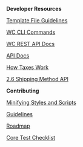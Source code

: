 **Developer Resources**

[Template File Guidelines](https://github.com/woothemes/woocommerce/wiki/Template-File-Guidelines-for-Devs-and-Theme-Authors)

[WC CLI Commands](https://github.com/woothemes/woocommerce/wiki/WP-CLI-commands)

[WC REST API Docs](https://woothemes.github.io/woocommerce-rest-api-docs/)

[API Docs](https://docs.woothemes.com/wc-apidocs/)

[How Taxes Work](https://github.com/woothemes/woocommerce/wiki/How-Taxes-Work-in-WooCommerce)

[2.6 Shipping Method API](https://github.com/woothemes/woocommerce/wiki/Shipping-Method-API-(2.6))

**Contributing**

[Minifying Styles and Scripts](https://github.com/woothemes/woocommerce/wiki/Contributing---How-to-ensure-SCSS-and-scripts-are-minified)

[Guidelines](https://github.com/woothemes/woocommerce/blob/master/CONTRIBUTING.md)

[Roadmap](https://trello.com/b/YgRbpuze/woocommerce-roadmap)

[Core Test Checklist](https://github.com/woothemes/woocommerce/wiki/Core-Testing-Checklist)